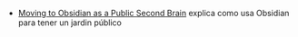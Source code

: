 - [Moving to Obsidian as a Public Second Brain](https://www.swyx.io/obsidian-brain) explica como usa Obsidian para tener un jardin público
